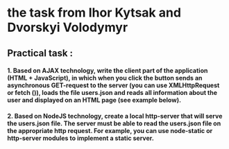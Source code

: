 # the task from Ihor Kytsak and Dvorskyi Volodymyr

## Practical task :

#### 1. Based on AJAX technology, write the client part of the application (HTML + JavaScript), in which when you click the button sends an asynchronous GET-request to the server (you can use XMLHttpRequest or fetch ()), loads the file users.json and reads all information about the user and displayed on an HTML page (see example below).

#### 2. Based on NodeJS technology, create a local http-server that will serve the users.json file. The server must be able to read the users.json file on the appropriate http request. For example, you can use node-static or http-server modules to implement a static server.
